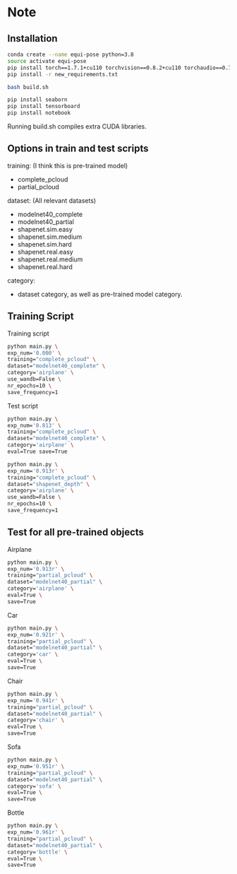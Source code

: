 # Note

## Installation

```bash
conda create --name equi-pose python=3.8
source activate equi-pose
pip install torch==1.7.1+cu110 torchvision==0.8.2+cu110 torchaudio==0.7.2 -f https://download.pytorch.org/whl/torch_stable.html
pip install -r new_requirements.txt

bash build.sh 

pip install seaborn
pip install tensorboard
pip install notebook
```  

Running build.sh compiles extra CUDA libraries.



## Options in train and test scripts


training: (I think this is pre-trained model)
- complete_pcloud
- partial_pcloud

dataset: (All relevant datasets)
- modelnet40_complete
- modelnet40_partial
- shapenet.sim.easy
- shapenet.sim.medium
- shapenet.sim.hard
- shapenet.real.easy
- shapenet.real.medium
- shapenet.real.hard

category:
- dataset category, as well as pre-trained model category.




## Training Script
Training script
```bash
python main.py \
exp_num='0.000' \
training="complete_pcloud" \
dataset="modelnet40_complete" \
category='airplane' \
use_wandb=False \
nr_epochs=10 \
save_frequency=1
```

Test script
```bash 
python main.py \
exp_num='0.813' \
training="complete_pcloud" \
dataset="modelnet40_complete" \
category='airplane' \
eval=True save=True
```

```bash
python main.py \
exp_num='0.913r' \
training="complete_pcloud" \
dataset="shapenet_depth" \
category='airplane' \
use_wandb=False \
nr_epochs=10 \
save_frequency=1
```


## Test for all pre-trained objects

Airplane
```bash
python main.py \
exp_num='0.913r' \
training="partial_pcloud" \
dataset="modelnet40_partial" \
category='airplane' \
eval=True \
save=True
```

Car
```bash
python main.py \
exp_num='0.921r' \
training="partial_pcloud" \
dataset="modelnet40_partial" \
category='car' \
eval=True \
save=True
```

Chair 
```bash
python main.py \
exp_num='0.941r' \
training="partial_pcloud" \
dataset="modelnet40_partial" \
category='chair' \
eval=True \
save=True
```

Sofa 
```bash
python main.py \
exp_num='0.951r' \
training="partial_pcloud" \
dataset="modelnet40_partial" \
category='sofa' \
eval=True \
save=True
```

Bottle
```bash
python main.py \
exp_num='0.961r' \
training="partial_pcloud" \
dataset="modelnet40_partial" \
category='bottle' \
eval=True \
save=True
```


